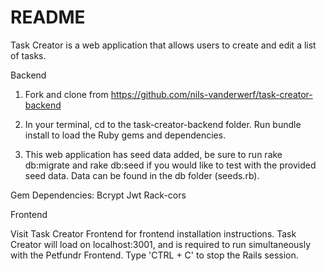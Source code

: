 # README

Task Creator is a web application that allows users to create and edit a list of tasks.

Backend
1. Fork and clone from https://github.com/nils-vanderwerf/task-creator-backend

2. In your terminal, cd to the task-creator-backend folder. Run bundle install to load the Ruby gems and dependencies.

3. This web application has seed data added, be sure to run rake db:migrate and rake db:seed if you would like to test with the provided seed data. Data can be found in the db folder (seeds.rb).

Gem Dependencies:
Bcrypt
Jwt
Rack-cors

Frontend

Visit Task Creator Frontend for frontend installation instructions.
Task Creator will load on localhost:3001, and is required to run simultaneously with the Petfundr Frontend. Type 'CTRL + C' to stop the Rails session.



